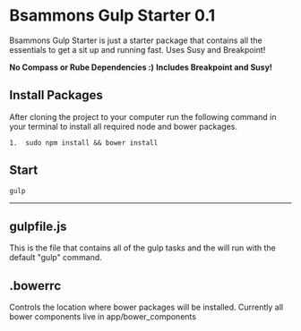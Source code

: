 # Bsammons Gulp Starter 0.1

Bsammons Gulp Starter is just a starter package that contains all the essentials to get a sit up and running fast. Uses Susy and Breakpoint!

**No Compass or Rube Dependencies :)**
**Includes Breakpoint and Susy!**

## Install Packages

After cloning the project to your computer run the following command in your terminal to install all required node and bower packages.

	1.  sudo npm install && bower install


## Start

	gulp

-------------------------------

## gulpfile.js
This is the file that contains all of the gulp tasks and the will run with the default "gulp" command.

## .bowerrc
Controls the location where bower packages will be installed. Currently all bower components live in app/bower_components

